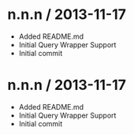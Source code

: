 
n.n.n / 2013-11-17 
==================

 * Added README.md
 * Initial Query Wrapper Support
 * Initial commit

n.n.n / 2013-11-17 
==================

 * Added README.md
 * Initial Query Wrapper Support
 * Initial commit
